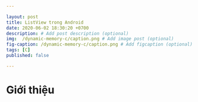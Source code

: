 ```yaml
---

layout: post
title: ListView trong Android
date: 2020-06-02 18:30:20 +0700
description: # Add post description (optional)
img:  /dynamic-memory-c/caption.png # Add image post (optional)
fig-caption: /dynamic-memory-c/caption.png # Add figcaption (optional)
tags: [C]
published: false

---
```

<h1>Giới thiệu</h1>